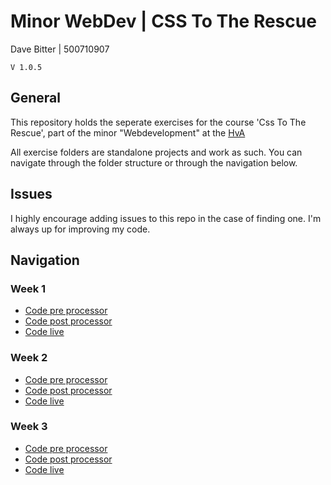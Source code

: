 # Minor WebDev | CSS To The Rescue
Dave Bitter | 500710907

    V 1.0.5

## General
This repository holds the seperate exercises for the course 'Css To The Rescue', part of the minor "Webdevelopment" at the [HvA](http://www.hva.nl/)

All exercise folders are standalone projects and work as such. You can navigate through the folder structure or through the navigation below.

## Issues
I highly encourage adding issues to this repo in the case of finding one. I'm always up for improving my code.

## Navigation
### Week 1
+ [Code pre processor](week_1/)
+ [Code post processor](week_1/_site)
+ [Code live](http://webdev.davebitter.com/exercises/cttr/week_1/)

### Week 2
+ [Code pre processor](week_2/)
+ [Code post processor](week_2/_site)
+ [Code live](http://webdev.davebitter.com/exercises/cttr/week_2/)

### Week 3
+ [Code pre processor](week_3/)
+ [Code post processor](week_3/_site)
+ [Code live](http://webdev.davebitter.com)



